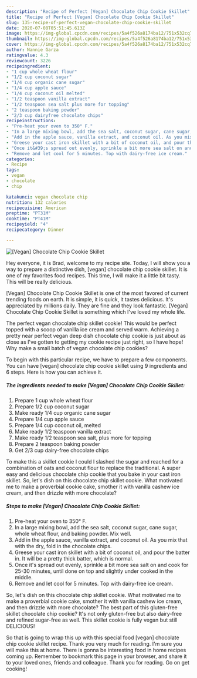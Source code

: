 ```yaml
---
description: "Recipe of Perfect [Vegan] Chocolate Chip Cookie Skillet"
title: "Recipe of Perfect [Vegan] Chocolate Chip Cookie Skillet"
slug: 135-recipe-of-perfect-vegan-chocolate-chip-cookie-skillet
date: 2020-07-08T05:51:45.613Z
image: https://img-global.cpcdn.com/recipes/5a4f526a8174ba12/751x532cq70/vegan-chocolate-chip-cookie-skillet-recipe-main-photo.jpg
thumbnail: https://img-global.cpcdn.com/recipes/5a4f526a8174ba12/751x532cq70/vegan-chocolate-chip-cookie-skillet-recipe-main-photo.jpg
cover: https://img-global.cpcdn.com/recipes/5a4f526a8174ba12/751x532cq70/vegan-chocolate-chip-cookie-skillet-recipe-main-photo.jpg
author: Nannie Garza
ratingvalue: 4.3
reviewcount: 3226
recipeingredient:
- "1 cup whole wheat flour"
- "1/2 cup coconut sugar"
- "1/4 cup organic cane sugar"
- "1/4 cup apple sauce"
- "1/4 cup coconut oil melted"
- "1/2 teaspoon vanilla extract"
- "1/2 teaspoon sea salt plus more for topping"
- "2 teaspoon baking powder"
- "2/3 cup dairyfree chocolate chips"
recipeinstructions:
- "Pre-heat your oven to 350° F."
- "In a large mixing bowl, add the sea salt, coconut sugar, cane sugar, whole wheat flour, and baking powder. Mix well."
- "Add in the apple sauce, vanilla extract, and coconut oil. As you mix that with the dry, fold in the chocolate chips."
- "Greese your cast iron skillet with a bit of coconut oil, and pour the batter in. It will be a pretty thick batter, which is normal."
- "Once it&#39;s spread out evenly, sprinkle a bit more sea salt on and cook for 25-30 minutes, until done on top and slightly under cooked in the middle."
- "Remove and let cool for 5 minutes. Top with dairy-free ice cream."
categories:
- Recipe
tags:
- vegan
- chocolate
- chip

katakunci: vegan chocolate chip 
nutrition: 132 calories
recipecuisine: American
preptime: "PT31M"
cooktime: "PT41M"
recipeyield: "4"
recipecategory: Dinner

---
```



![[Vegan] Chocolate Chip Cookie Skillet](https://img-global.cpcdn.com/recipes/5a4f526a8174ba12/751x532cq70/vegan-chocolate-chip-cookie-skillet-recipe-main-photo.jpg)

Hey everyone, it is Brad, welcome to my recipe site. Today, I will show you a way to prepare a distinctive dish, [vegan] chocolate chip cookie skillet. It is one of my favorites food recipes. This time, I will make it a little bit tasty. This will be really delicious.

[Vegan] Chocolate Chip Cookie Skillet is one of the most favored of current trending foods on earth. It is simple, it is quick, it tastes delicious. It's appreciated by millions daily. They are fine and they look fantastic. [Vegan] Chocolate Chip Cookie Skillet is something which I've loved my whole life.

The perfect vegan chocolate chip skillet cookie! This would be perfect topped with a scoop of vanilla ice cream and served warm. Achieving a pretty near perfect vegan deep dish chocolate chip cookie is just about as close as I&#39;ve gotten to getting my cookie recipe just right, so I have hope! Why make a small batch of vegan chocolate chip cookies?


To begin with this particular recipe, we have to prepare a few components. You can have [vegan] chocolate chip cookie skillet using 9 ingredients and 6 steps. Here is how you can achieve it.

<!--inarticleads1-->

##### The ingredients needed to make [Vegan] Chocolate Chip Cookie Skillet:

1. Prepare 1 cup whole wheat flour
1. Prepare 1/2 cup coconut sugar
1. Make ready 1/4 cup organic cane sugar
1. Prepare 1/4 cup apple sauce
1. Prepare 1/4 cup coconut oil, melted
1. Make ready 1/2 teaspoon vanilla extract
1. Make ready 1/2 teaspoon sea salt, plus more for topping
1. Prepare 2 teaspoon baking powder
1. Get 2/3 cup dairy-free chocolate chips


To make this a skillet cookie I could I slashed the sugar and reached for a combination of oats and coconut flour to replace the traditional. A super easy and delicious chocolate chip cookie that you bake in your cast iron skillet. So, let&#39;s dish on this chocolate chip skillet cookie. What motivated me to make a proverbial cookie cake, smother it with vanilla cashew ice cream, and then drizzle with more chocolate? 

<!--inarticleads2-->

##### Steps to make [Vegan] Chocolate Chip Cookie Skillet:

1. Pre-heat your oven to 350° F.
1. In a large mixing bowl, add the sea salt, coconut sugar, cane sugar, whole wheat flour, and baking powder. Mix well.
1. Add in the apple sauce, vanilla extract, and coconut oil. As you mix that with the dry, fold in the chocolate chips.
1. Greese your cast iron skillet with a bit of coconut oil, and pour the batter in. It will be a pretty thick batter, which is normal.
1. Once it&#39;s spread out evenly, sprinkle a bit more sea salt on and cook for 25-30 minutes, until done on top and slightly under cooked in the middle.
1. Remove and let cool for 5 minutes. Top with dairy-free ice cream.


So, let&#39;s dish on this chocolate chip skillet cookie. What motivated me to make a proverbial cookie cake, smother it with vanilla cashew ice cream, and then drizzle with more chocolate? The best part of this gluten-free skillet chocolate chip cookie? It&#39;s not only gluten-free but also dairy-free and refined sugar-free as well. This skillet cookie is fully vegan but still DELICIOUS! 

So that is going to wrap this up with this special food [vegan] chocolate chip cookie skillet recipe. Thank you very much for reading. I'm sure you will make this at home. There is gonna be interesting food in home recipes coming up. Remember to bookmark this page in your browser, and share it to your loved ones, friends and colleague. Thank you for reading. Go on get cooking!
